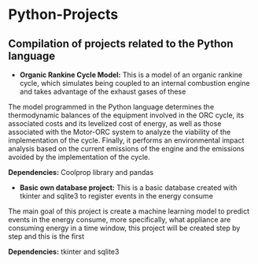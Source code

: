 # Python-Projects
## Compilation of projects related to the Python language

- **Organic Rankine Cycle Model:** This is a model of an organic rankine cycle, which simulates being coupled to an internal combustion engine and takes advantage of the exhaust gases of these

The model programmed in the Python language determines the thermodynamic balances of the equipment involved in the ORC cycle, its associated costs and its levelized cost of energy, as well as those associated with the Motor-ORC system to analyze the viability of the implementation of the cycle. Finally, it performs an environmental impact analysis based on the current emissions of the engine and the emissions avoided by the implementation of the cycle.

**Dependencies:** Coolprop library and pandas

- **Basic own database project:** This is a basic database created with tkinter and sqlite3 to register events in the energy consume

The main goal of this project is create a machine learning model to predict events in the energy consume, more specifically, what appliance are consuming energy in a time window, this project will be created step by step and this is the first

**Dependencies:** tkinter and sqlite3
